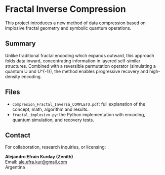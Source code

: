 # Fractal Inverse Compression

This project introduces a new method of data compression based on implosive fractal geometry and symbolic quantum operations.

## Summary

Unlike traditional fractal encoding which expands outward, this approach folds data inward, concentrating information in layered self-similar structures. Combined with a reversible permutation operator (simulating a quantum U and U^{-1}), the method enables progressive recovery and high-density encoding.

## Files

- `Compresion_Fractal_Inversa_COMPLETO.pdf`: full explanation of the concept, math, algorithm and results.
- `fractal_implosivo.py`: the Python implementation with encoding, quantum simulation, and recovery tests.

## Contact

For collaboration, research inquiries, or licensing:

**Alejandro Efraín Kurday (Zenith)**  
Email: ale.efra.kur@gmail.com  
Argentina
